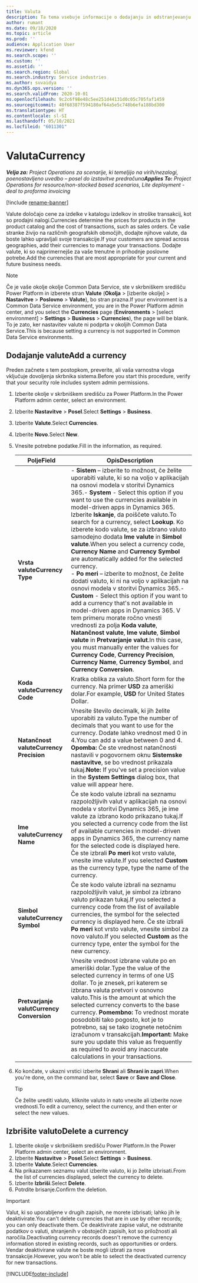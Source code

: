 ```yaml
---
title: Valuta
description: Ta tema vsebuje informacije o dodajanju in odstranjevanju vrst valut v storitvi Project Operations.
author: rumant
ms.date: 09/18/2020
ms.topic: article
ms.prod: ''
audience: Application User
ms.reviewer: kfend
ms.search.scope: ''
ms.custom: ''
ms.assetid: ''
ms.search.region: Global
ms.search.industry: Service industries
ms.author: suvaidya
ms.dyn365.ops.version: ''
ms.search.validFrom: 2020-10-01
ms.openlocfilehash: 9c2c6f98e48c5ee251d44131d0c05c705faf1459
ms.sourcegitcommit: 40f68387f594180af64a5e5c748b6efa188bd300
ms.translationtype: HT
ms.contentlocale: sl-SI
ms.lasthandoff: 05/10/2021
ms.locfileid: "6011301"
---
```

# <a name="currency"></a><span data-ttu-id="57fa4-103">Valuta</span><span class="sxs-lookup"><span data-stu-id="57fa4-103">Currency</span></span>

<span data-ttu-id="57fa4-104">_**Velja za:** Project Operations za scenarije, ki temeljijo na virih/nezalogi, poenostavljeno uvedbo – posel do izstavitve predračuna_</span><span class="sxs-lookup"><span data-stu-id="57fa4-104">_**Applies To:** Project Operations for resource/non-stocked based scenarios, Lite deployment - deal to proforma invoicing_</span></span>

[!include [rename-banner](~/includes/cc-data-platform-banner.md)]

<span data-ttu-id="57fa4-105">Valute določajo cene za izdelke v katalogu izdelkov in stroške transakcij, kot so prodajni nalogi.</span><span class="sxs-lookup"><span data-stu-id="57fa4-105">Currencies determine the prices for products in the product catalog and the cost of transactions, such as sales orders.</span></span> <span data-ttu-id="57fa4-106">Če vaše stranke živijo na različnih geografskih območjih, dodajte njihove valute, da boste lahko upravljali svoje transakcije.</span><span class="sxs-lookup"><span data-stu-id="57fa4-106">If your customers are spread across geographies, add their currencies to manage your transactions.</span></span> <span data-ttu-id="57fa4-107">Dodajte valute, ki so najprimernejše za vaše trenutne in prihodnje poslovne potrebe.</span><span class="sxs-lookup"><span data-stu-id="57fa4-107">Add the currencies that are most appropriate for your current and future business needs.</span></span>  

> [!NOTE]
> <span data-ttu-id="57fa4-108">Če je vaše okolje okolje Common Data Service, ste v skrbniškem središču Power Platform in izberete stran **Valute** (**Okolja** > [izberite okolje] > **Nastavitve** > **Poslovno** > **Valute**), bo stran prazna.</span><span class="sxs-lookup"><span data-stu-id="57fa4-108">If your environment is a Common Data Service environment, you are in the Power Platform admin center, and you select the **Currencies** page (**Environments** > [select environment] > **Settings** > **Business** > **Currencies**), the page will be blank.</span></span> <span data-ttu-id="57fa4-109">To je zato, ker nastavitev valute ni podprta v okoljih Common Data Service.</span><span class="sxs-lookup"><span data-stu-id="57fa4-109">This is because setting a currency is not supported in Common Data Service environments.</span></span>

## <a name="add-a-currency"></a><span data-ttu-id="57fa4-110">Dodajanje valute</span><span class="sxs-lookup"><span data-stu-id="57fa4-110">Add a currency</span></span>  
<span data-ttu-id="57fa4-111">Preden začnete s tem postopkom, preverite, ali vaša varnostna vloga vključuje dovoljenja skrbnika sistema.</span><span class="sxs-lookup"><span data-stu-id="57fa4-111">Before you start this procedure, verify that your security role includes system admin permissions.</span></span> 

1. <span data-ttu-id="57fa4-112">Izberite okolje v skrbniškem središču za Power Platform.</span><span class="sxs-lookup"><span data-stu-id="57fa4-112">In the Power Platform admin center, select an environment.</span></span> 
2. <span data-ttu-id="57fa4-113">Izberite **Nastavitve** > **Posel**.</span><span class="sxs-lookup"><span data-stu-id="57fa4-113">Select **Settings** > **Business**.</span></span>
3. <span data-ttu-id="57fa4-114">Izberite **Valute**.</span><span class="sxs-lookup"><span data-stu-id="57fa4-114">Select **Currencies**.</span></span>  
4. <span data-ttu-id="57fa4-115">Izberite **Novo**.</span><span class="sxs-lookup"><span data-stu-id="57fa4-115">Select **New**.</span></span>  
5. <span data-ttu-id="57fa4-116">Vnesite potrebne podatke.</span><span class="sxs-lookup"><span data-stu-id="57fa4-116">Fill in the information, as required.</span></span>  


   |          <span data-ttu-id="57fa4-117">Polje</span><span class="sxs-lookup"><span data-stu-id="57fa4-117">Field</span></span>          |                                                                                                                                                                                                                                                                                                                                                                            <span data-ttu-id="57fa4-118">Opis</span><span class="sxs-lookup"><span data-stu-id="57fa4-118">Description</span></span>                                                                                                                                                                                                                                                                                                                                                                            |
   |-------------------------|-------------------------------------------------------------------------------------------------------------------------------------------------------------------------------------------------------------------------------------------------------------------------------------------------------------------------------------------------------------------------------------------------------------------------------------------------------------------------------------------------------------------------------------------------------------------------------------------------------------------------------------------------------------------------------------------------------------------------------------------------------------------|
   |    <span data-ttu-id="57fa4-119">**Vrsta valute**</span><span class="sxs-lookup"><span data-stu-id="57fa4-119">**Currency Type**</span></span>    | <span data-ttu-id="57fa4-120">- **Sistem** – izberite to možnost, če želite uporabiti valute, ki so na voljo v aplikacijah na osnovi modela v storitvi Dynamics 365.</span><span class="sxs-lookup"><span data-stu-id="57fa4-120">- **System** - Select this option if you want to use the currencies available in model-driven apps in Dynamics 365.</span></span> <span data-ttu-id="57fa4-121">Izberite **Iskanje**, da poiščete valuto.</span><span class="sxs-lookup"><span data-stu-id="57fa4-121">To search for a currency,  select **Lookup**.</span></span> <span data-ttu-id="57fa4-122">Ko izberete kodo valute, se za izbrano valuto samodejno dodata **Ime valute** in **Simbol valute**.</span><span class="sxs-lookup"><span data-stu-id="57fa4-122">When you select a currency code, **Currency Name** and **Currency Symbol** are automatically added for the selected currency.</span></span><br /><span data-ttu-id="57fa4-123">- **Po meri** – izberite to možnost, če želite dodati valuto, ki ni na voljo v aplikacijah na osnovi modela v storitvi Dynamics 365.</span><span class="sxs-lookup"><span data-stu-id="57fa4-123">- **Custom** - Select this option if you want to add a currency that's not available in model-driven apps in Dynamics 365.</span></span> <span data-ttu-id="57fa4-124">V tem primeru morate ročno vnesti vrednosti za polja **Koda valute**, **Natančnost valute**, **Ime valute**, **Simbol valute** in **Pretvarjanje valut**.</span><span class="sxs-lookup"><span data-stu-id="57fa4-124">In this case, you must manually enter the values for **Currency Code**, **Currency Precision**, **Currency Name**, **Currency Symbol**, and **Currency Conversion**.</span></span> |
   |    <span data-ttu-id="57fa4-125">**Koda valute**</span><span class="sxs-lookup"><span data-stu-id="57fa4-125">**Currency Code**</span></span>    |                                                                                                                                                                                                                                                                                                                                            <span data-ttu-id="57fa4-126">Kratka oblika za valuto.</span><span class="sxs-lookup"><span data-stu-id="57fa4-126">Short form for the currency.</span></span> <span data-ttu-id="57fa4-127">Na primer **USD** za ameriški dolar.</span><span class="sxs-lookup"><span data-stu-id="57fa4-127">For example, **USD** for United States Dollar.</span></span>                                                                                                                                                                                                                                                                                                                                            |
   | <span data-ttu-id="57fa4-128">**Natančnost valute**</span><span class="sxs-lookup"><span data-stu-id="57fa4-128">**Currency Precision**</span></span>  |                                                                                                                                                                                  <span data-ttu-id="57fa4-129">Vnesite število decimalk, ki jih želite uporabiti za valuto.</span><span class="sxs-lookup"><span data-stu-id="57fa4-129">Type the number of decimals that you want to use for the currency.</span></span>  <span data-ttu-id="57fa4-130">Dodate lahko vrednost med 0 in 4.</span><span class="sxs-lookup"><span data-stu-id="57fa4-130">You can add a value between 0 and 4.</span></span> <span data-ttu-id="57fa4-131">**Opomba:** Če ste vrednost natančnosti nastavili v pogovornem oknu **Sistemske nastavitve**, se bo vrednost prikazala tukaj.</span><span class="sxs-lookup"><span data-stu-id="57fa4-131">**Note:**  If you've set a precision value in the **System Settings** dialog box, that value will appear here.</span></span>                                                                                                                                                                                  |
   |    <span data-ttu-id="57fa4-132">**Ime valute**</span><span class="sxs-lookup"><span data-stu-id="57fa4-132">**Currency Name**</span></span>    |                                                                                                                                                                                                                                         <span data-ttu-id="57fa4-133">Če ste kodo valute izbrali na seznamu razpoložljivih valut v aplikacijah na osnovi modela v storitvi Dynamics 365, je ime valute za izbrano kodo prikazano tukaj.</span><span class="sxs-lookup"><span data-stu-id="57fa4-133">If you selected a currency code from the list of available currencies in model-driven apps in Dynamics 365, the currency name for the selected code is displayed here.</span></span> <span data-ttu-id="57fa4-134">Če ste izbrali **Po meri** kot vrsto valute, vnesite ime valute.</span><span class="sxs-lookup"><span data-stu-id="57fa4-134">If you selected **Custom** as the currency type, type the name of the currency.</span></span>                                                                                                                                                                                                                                          |
   |   <span data-ttu-id="57fa4-135">**Simbol valute**</span><span class="sxs-lookup"><span data-stu-id="57fa4-135">**Currency Symbol**</span></span>   |                                                                                                                                                                                                                                                                      <span data-ttu-id="57fa4-136">Če ste kodo valute izbrali na seznamu razpoložljivih valut, je simbol za izbrano valuto prikazan tukaj.</span><span class="sxs-lookup"><span data-stu-id="57fa4-136">If you selected a currency code from the list of available currencies, the symbol for the selected currency is displayed here.</span></span> <span data-ttu-id="57fa4-137">Če ste izbrali **Po meri** kot vrsto valute, vnesite simbol za novo valuto.</span><span class="sxs-lookup"><span data-stu-id="57fa4-137">If you selected **Custom** as the currency type, enter the symbol for the new currency.</span></span>                                                                                                                                                                                                                                                                       |
   | <span data-ttu-id="57fa4-138">**Pretvarjanje valut**</span><span class="sxs-lookup"><span data-stu-id="57fa4-138">**Currency Conversion**</span></span> |                                                                                                                                                                                                                                     <span data-ttu-id="57fa4-139">Vnesite vrednost izbrane valute po en ameriški dolar.</span><span class="sxs-lookup"><span data-stu-id="57fa4-139">Type the value of the selected currency in terms of one US dollar.</span></span> <span data-ttu-id="57fa4-140">To je znesek, pri katerem se izbrana valuta pretvori v osnovno valuto.</span><span class="sxs-lookup"><span data-stu-id="57fa4-140">This is the amount at which the selected currency converts to the base currency.</span></span> <span data-ttu-id="57fa4-141">**Pomembno:** To vrednost morate posodobiti tako pogosto, kot je to potrebno, saj se tako izognete netočnim izračunom v transakcijah.</span><span class="sxs-lookup"><span data-stu-id="57fa4-141">**Important:**  Make sure you update this value as frequently as required to avoid any inaccurate calculations in your transactions.</span></span>                                                                                                                                                                                                                                      |


6. <span data-ttu-id="57fa4-142">Ko končate, v ukazni vrstici izberite **Shrani** ali **Shrani in zapri**.</span><span class="sxs-lookup"><span data-stu-id="57fa4-142">When you're done, on the command bar, select **Save** or **Save and Close**.</span></span>  

   > [!TIP]
   >  <span data-ttu-id="57fa4-143">Če želite urediti valuto, kliknite valuto in nato vnesite ali izberite nove vrednosti.</span><span class="sxs-lookup"><span data-stu-id="57fa4-143">To edit a currency, select the currency, and then enter or select the new values.</span></span>  

## <a name="delete-a-currency"></a><span data-ttu-id="57fa4-144">Izbrišite valuto</span><span class="sxs-lookup"><span data-stu-id="57fa4-144">Delete a currency</span></span>  

1. <span data-ttu-id="57fa4-145">Izberite okolje v skrbniškem središču Power Platform.</span><span class="sxs-lookup"><span data-stu-id="57fa4-145">In the Power Platform admin center, select an environment.</span></span> 
2. <span data-ttu-id="57fa4-146">Izberite **Nastavitve** > **Posel**.</span><span class="sxs-lookup"><span data-stu-id="57fa4-146">Select **Settings** > **Business**.</span></span>
3. <span data-ttu-id="57fa4-147">Izberite **Valute**.</span><span class="sxs-lookup"><span data-stu-id="57fa4-147">Select **Currencies**.</span></span>  
4. <span data-ttu-id="57fa4-148">Na prikazanem seznamu valut izberite valuto, ki jo želite izbrisati.</span><span class="sxs-lookup"><span data-stu-id="57fa4-148">From the list of currencies displayed, select the currency to delete.</span></span>  
5. <span data-ttu-id="57fa4-149">Izberite **Izbriši**.</span><span class="sxs-lookup"><span data-stu-id="57fa4-149">Select **Delete**.</span></span>  
6. <span data-ttu-id="57fa4-150">Potrdite brisanje.</span><span class="sxs-lookup"><span data-stu-id="57fa4-150">Confirm the deletion.</span></span>  

> [!IMPORTANT]
>  <span data-ttu-id="57fa4-151">Valut, ki so uporabljene v drugih zapisih, ne morete izbrisati; lahko jih le deaktivirate.</span><span class="sxs-lookup"><span data-stu-id="57fa4-151">You can't delete currencies that are in use by other records; you can only deactivate them.</span></span> <span data-ttu-id="57fa4-152">Če deaktivirate zapise valut, ne odstranite podatkov o valuti, shranjenih v obstoječih zapisih, kot so priložnosti ali naročila.</span><span class="sxs-lookup"><span data-stu-id="57fa4-152">Deactivating currency records doesn't remove the currency information stored in existing records, such as opportunities or orders.</span></span> <span data-ttu-id="57fa4-153">Vendar deaktivirane valute ne boste mogli izbrati za nove transakcije.</span><span class="sxs-lookup"><span data-stu-id="57fa4-153">However, you won't be able to select the deactivated currency for new transactions.</span></span>  


[!INCLUDE[footer-include](../includes/footer-banner.md)]